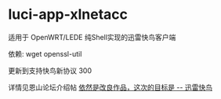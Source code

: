 # luci-app-xlnetacc
适用于 OpenWRT/LEDE 纯Shell实现的迅雷快鸟客户端

依赖: wget openssl-util


更新到支持快鸟新协议 300

详情见恩山论坛介绍帖 [依然是改良作品，这次的目标是 -- 迅雷快鸟](http://www.right.com.cn/forum/thread-267641-1-1.html)